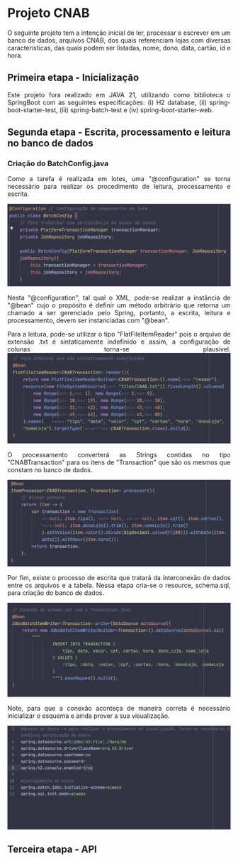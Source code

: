 <div align="justify">

# Projeto CNAB

O seguinte projeto tem a intenção inicial de ler, processar e escrever em um banco de dados, arquivos CNAB, dos quais referenciam lojas com diversas características, das quais podem ser listadas, nome, dono, data, cartão, id e hora.

## Primeira etapa - Inicialização

Este projeto fora realizado em JAVA 21, utilizando como biblioteca o SpringBoot com as seguintes especificações: (i) H2 database, (ii) spring-boot-starter-test, (iii) spring-batch-test e (iv) spring-boot-starter-web.

## Segunda etapa - Escrita, processamento e leitura no banco de dados

### Criação do BatchConfig.java

Como a tarefa é realizada em lotes, uma "@configuration" se torna necessário para realizar os procedimento de leitura, processamento e escrita.

![alt text](README-img/configuration.png)

Nesta "@configuration", tal qual o XML, pode-se realizar a instância de "@bean" cujo o propósito é definir um método arbitrário que retorna um chamado a ser gerenciado pelo Spring, portanto, a escrita, leitura e processamento, devem ser instanciadas com "@bean".

Para a leitura, pode-se utilizar o tipo "FlatFileItemReader" pois o arquivo de extensão .txt é sintaticamente indefinido e assim, a configuração de colunas torna-se plausível.
![alt text](README-img/reader.png)

O processamento converterá as Strings contidas no tipo "CNABTransaction" para os itens de "Transaction" que são os mesmos que constam no banco de dados.

![alt text](README-img/processor.png)

Por fim, existe o processo de escrita que tratará da interconexão de dados entre os arquivos e a tabela. Nessa etapa cria-se o resource, schema.sql, para criação do banco de dados.

![alt text](README-img/writer.png)

Note, para que a conexão aconteça de maneira correta é necessário inicializar o esquema e ainda prover a sua visualização.

![alt text](README-img/ap.png)

## Terceira etapa - API

</div>

